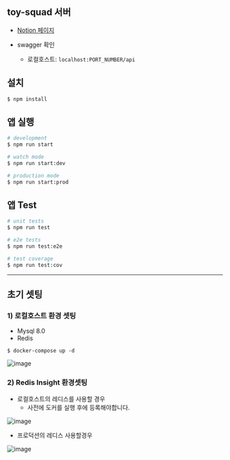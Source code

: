 ## toy-squad 서버

- [Notion 페이지](https://periodic-quokka-f6d.notion.site/Toy-Squad-c86cdb10cff44743829f0e2178416f75)

- swagger 확인
  - 로컬호스트: `localhost:PORT_NUMBER/api`

## 설치

```bash
$ npm install
```

## 앱 실행

```bash
# development
$ npm run start

# watch mode
$ npm run start:dev

# production mode
$ npm run start:prod
```

## 앱 Test

```bash
# unit tests
$ npm run test

# e2e tests
$ npm run test:e2e

# test coverage
$ npm run test:cov
```

---

## 초기 셋팅



### 1) 로컬호스트 환경 셋팅

- Mysql 8.0
- Redis

```
$ docker-compose up -d
```



![image](https://media.discordapp.net/attachments/1089898822529994773/1115271204153065620/image.png?width=1920&height=498)



### 2) Redis Insight 환경셋팅

- 로컬호스트의 레디스를 사용할 경우
  - 사전에 도커를 실행 후에 등록해야합니다.

![image](https://cdn.discordapp.com/attachments/1091613369007612035/1130906798732365844/image.png)


- 프로덕션의 레디스 사용할경우

![image](https://media.discordapp.net/attachments/1091613369007612035/1130900773472051230/2023-07-19_1.34.20.png?width=748&height=936)

